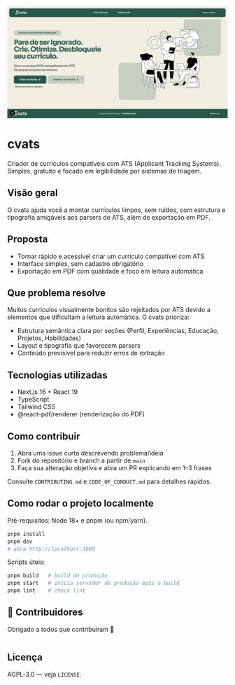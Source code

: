 ![cvats - printscreen](public/printscreen.png)

# cvats

Criador de currículos compatíveis com ATS (Applicant Tracking Systems). Simples, gratuito e focado em legibilidade por sistemas de triagem.

## Visão geral

O cvats ajuda você a montar currículos limpos, sem ruídos, com estrutura e tipografia amigáveis aos parsers de ATS, além de exportação em PDF.

## Proposta

- Tornar rápido e acessível criar um currículo compatível com ATS
- Interface simples, sem cadastro obrigatório
- Exportação em PDF com qualidade e foco em leitura automática

## Que problema resolve

Muitos currículos visualmente bonitos são rejeitados por ATS devido a elementos que dificultam a leitura automática. O cvats prioriza:

- Estrutura semântica clara por seções (Perfil, Experiências, Educação, Projetos, Habilidades)
- Layout e tipografia que favorecem parsers
- Conteúdo previsível para reduzir erros de extração

## Tecnologias utilizadas

- Next.js 16 + React 19
- TypeScript
- Tailwind CSS
- @react-pdf/renderer (renderização do PDF)

## Como contribuir

1. Abra uma issue curta descrevendo problema/ideia
2. Fork do repositório e branch a partir de `main`
3. Faça sua alteração objetiva e abra um PR explicando em 1–3 frases

Consulte `CONTRIBUTING.md` e `CODE_OF_CONDUCT.md` para detalhes rápidos.

## Como rodar o projeto localmente

Pré-requisitos: Node 18+ e pnpm (ou npm/yarn).

```bash
pnpm install
pnpm dev
# abra http://localhost:3000
```

Scripts úteis:

```bash
pnpm build   # build de produção
pnpm start   # inicia servidor de produção após o build
pnpm lint    # checa lint
```
## 💪 Contribuidores

Obrigado a todos que contribuíram 💖

<!-- ALL-CONTRIBUTORS-LIST:START - Do not remove or modify this section -->
<!-- prettier-ignore-start -->
<!-- markdownlint-disable -->
<table>
<!-- ALL-CONTRIBUTORS-LIST:END -->
</table>
<!-- markdownlint-restore -->
<!-- prettier-ignore-end -->
<!-- ALL-CONTRIBUTORS-LIST:END -->

## Licença

AGPL-3.0 — veja `LICENSE`.


